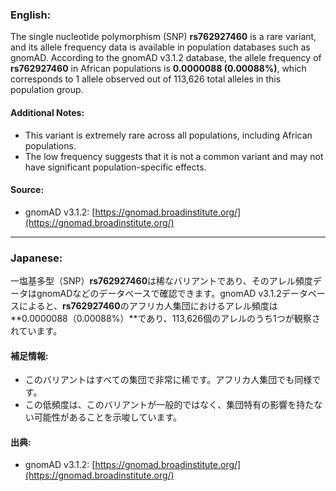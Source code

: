 ### English:
The single nucleotide polymorphism (SNP) **rs762927460** is a rare variant, and its allele frequency data is available in population databases such as gnomAD. According to the gnomAD v3.1.2 database, the allele frequency of **rs762927460** in African populations is **0.0000088 (0.00088%)**, which corresponds to 1 allele observed out of 113,626 total alleles in this population group.

#### Additional Notes:
- This variant is extremely rare across all populations, including African populations.
- The low frequency suggests that it is not a common variant and may not have significant population-specific effects.

#### Source:
- gnomAD v3.1.2: [https://gnomad.broadinstitute.org/](https://gnomad.broadinstitute.org/)

---

### Japanese:
一塩基多型（SNP）**rs762927460**は稀なバリアントであり、そのアレル頻度データはgnomADなどのデータベースで確認できます。gnomAD v3.1.2データベースによると、**rs762927460**のアフリカ人集団におけるアレル頻度は**0.0000088（0.00088%）**であり、113,626個のアレルのうち1つが観察されています。

#### 補足情報:
- このバリアントはすべての集団で非常に稀です。アフリカ人集団でも同様です。
- この低頻度は、このバリアントが一般的ではなく、集団特有の影響を持たない可能性があることを示唆しています。

#### 出典:
- gnomAD v3.1.2: [https://gnomad.broadinstitute.org/](https://gnomad.broadinstitute.org/)